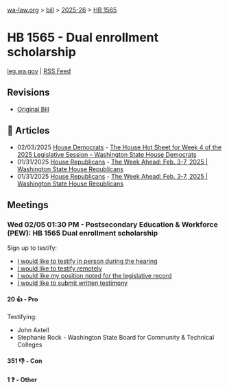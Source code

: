 [wa-law.org](/) > [bill](/bill/) > [2025-26](/bill/2025-26/) > [HB 1565](/bill/2025-26/hb/1565/)

# HB 1565 - Dual enrollment scholarship
[leg.wa.gov](https://app.leg.wa.gov/billsummary?BillNumber=1565&Year=2025&Initiative=false) | [RSS Feed](./rss.xml)

## Revisions
* [Original Bill](1/)

## 📰 Articles
* 02/03/2025 [House Democrats](/org/house_democrats/) - [The House Hot Sheet for Week 4 of the 2025 Legislative Session – Washington State House Democrats](https://housedemocrats.wa.gov/blog/2025/02/03/the-house-hot-sheet-for-week-4-of-the-2025-legislative-session/#:~:text=HB%201565)
* 01/31/2025 [House Republicans](/org/house_republicans/) - [The Week Ahead: Feb. 3-7, 2025 | Washington State House Republicans](http://houserepublicans.wa.gov/week/the-week-ahead-feb-3-7-2025/#:~:text=HB%201565)
* 01/31/2025 [House Republicans](/org/house_republicans/) - [The Week Ahead: Feb. 3-7, 2025 | Washington State House Republicans](https://houserepublicans.wa.gov/week/the-week-ahead-feb-3-7-2025/#:~:text=HB%201565)

## Meetings
### Wed 02/05 01:30 PM - Postsecondary Education & Workforce (PEW): HB 1565 Dual enrollment scholarship
Sign up to testify:
* [I would like to testify in person during the hearing](https://app.leg.wa.gov/csi/Testifier/Add?chamber=House&mId=32677&aId=162622&caId=25469&tId=1)
* [I would like to testify remotely](https://app.leg.wa.gov/csi/Testifier/Add?chamber=House&mId=32677&aId=162622&caId=25469&tId=2)
* [I would like my position noted for the legislative record](https://app.leg.wa.gov/csi/Testifier/Add?chamber=House&mId=32677&aId=162622&caId=25469&tId=3)
* [I would like to submit written testimony](https://app.leg.wa.gov/csi/Testifier/Add?chamber=House&mId=32677&aId=162622&caId=25469&tId=4)

#### 20 👍 - Pro
Testifying:
* John Axtell
* Stephanie Rock - Washington State Board for Community & Technical Colleges

#### 351 👎 - Con

#### 1 ❓ - Other
